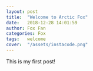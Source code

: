 ```yaml
---
layout: post
title:  "Welcome to Arctic Fox"
date:   2018-12-28 14:01:59
author: Fox Fan 
categories: Fox
tags:	welcome
cover:  "/assets/instacode.png"
---
```


This is my first post!
